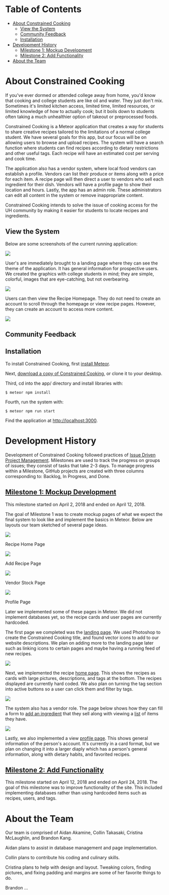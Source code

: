 # Table of Contents

* [About Constrained Cooking](#about-constrained-cooking)
  * [View the System](#view-the-system)
  * [Community Feedback](#community-feedback)
  * [Installation](#installation)
* [Development History](#development-history)
  * [Milestone 1: Mockup Development](#milestone-1-mockup-development)
  * [Milestone 2: Add Functionality](#milestone-2-add-functionality)
* [About the Team](#about-the-team)

# About Constrained Cooking

If you've ever dormed or attended college away from home, you'd know that cooking and college students are like oil and water.  They just don't mix.  Sometimes it's limited kitchen access, limited time, limited resources, or limited knowledge of how to actually cook; but it boils down to students often taking a much unhealthier option of takeout or preprocessed foods.

Constrained Cooking is a Meteor application that creates a way for students to share creative recipes tailored to the limitations of a normal college student.  We have several goals for this app, but our focus will be on allowing users to browse and upload recipes.  The system will have a search function where students can find recipes according to dietary restrictions and other useful tags.  Each recipe will have an estimated cost per serving and cook time.

The application also has a vendor system, where local food vendors can establish a profile.  Vendors can list their produce or items along with a price for each item.  A recipe page will then direct a user to vendors who sell each ingredient for their dish.  Vendors will have a profile page to show their location and hours.  Lastly, the app has an admin role.  These administrators can edit all content in the system or remove inappropriate content.

Constrained Cooking intends to solve the issue of cooking access for the UH community by making it easier for students to locate recipes and ingredients.

## View the System

Below are some screenshots of the current running application:

<img src="images/landingpagenew.PNG"/>

User's are immediately brought to a landing page where they can see the theme of the application.  It has general information for prospective users.  We created the graphics with college students in mind; they are simple, colorful, images that are eye-catching, but not overbearing.

<img src="images/homepagenew.PNG"/>

Users can then view the Recipe Homepage.  They do not need to create an account to scroll through the homepage or view recipe pages.  However, they can create an account to access more content.

<img src="images/addrecipenew.PNG"/>

## Community Feedback

## Installation

To install Constrained Cooking, first [install Meteor](https://www.meteor.com/install).

Next, [download a copy of Constrained Cooking](https://github.com/constrainedcooking/constrainedcooking.git), or clone it to your desktop.

Third, cd into the app/ directory and install libraries with:

```
$ meteor npm install
```

Fourth, run the system with:

```
$ meteor npm run start
```

Find the application at [http://localhost:3000](http://localhost:3000).

# Development History

Development of Constrained Cooking followed practices of [Issue Driven Project Management](http://courses.ics.hawaii.edu/ics314s18/modules/project-management/).  Milestones are used to track the progress on groups of issues; they consist of tasks that take 2-3 days.  To manage progress within a Milestone, GitHub projects are created with three columns corresponding to: Backlog, In Progress, and Done.

## [Milestone 1: Mockup Development](https://github.com/constrainedcooking/constrainedcooking/projects/1)

This milestone started on April 2, 2018 and ended on April 12, 2018.

The goal of Milestone 1 was to create mockup pages of what we expect the final system to look like and implement the basics in Meteor.  Below are layouts our team sketched of several page ideas.

<img src="images/recipepagemockup.PNG"/>

Recipe Home Page

<img src="images/createrecipemockup.PNG"/>

Add Recipe Page

<img src="images/vendoritemsmockup.PNG"/>

Vendor Stock Page

<img src="images/profilepagemockup.PNG"/>

Profile Page

Later we implemented some of these pages in Meteor.  We did not implement databases yet, so the recipe cards and user pages are currently hardcoded.

The first page we completed was the [landing page](http://constrainedcooking.meteorapp.com/#/).  We used Photoshop to create the Constrained Cooking title, and found vector icons to add to our website descriptions.  We plan on adding more to the landing page later such as linking icons to certain pages and maybe having a running feed of new recipes.

<img src="images/landingpage.PNG"/>

Next, we implemented the recipe [home page](http://constrainedcooking.meteorapp.com/#/list).  This shows the recipes as cards with large pictures, descriptions, and tags at the bottom.  The recipes displayed are currently hard coded.  We also plan on turning the tag section into active buttons so a user can click them and filter by tags.

<img src="images/recipehome.PNG"/>

The system also has a vendor role.  The page below shows how they can fill a form to [add an ingredient](http://constrainedcooking.meteorapp.com/#/addvendoritem) that they sell along with viewing a [list](http://constrainedcooking.meteorapp.com/#/listvendor) of items they have.

<img src="images/additem.PNG"/>

Lastly, we also implemented a view [profile page](http://constrainedcooking.meteorapp.com/#/profileview).  This shows general information of the person's account.  It's currently in a card format, but we plan on changing it into a larger diaply which has a person's general information, along with dietary habits, and favorited recipes.

## [Milestone 2: Add Functionality](https://github.com/constrainedcooking/constrainedcooking/projects/2)

This milestone started on April 12, 2018 and ended on April 24, 2018.  The goal of this milestone was to improve functionality of the site.  This included implementing databases rather than using hardcoded items such as recipes, users, and tags.


# About the Team

Our team is comprised of Aidan Akamine, Collin Takasaki, Cristina McLaughlin, and Brandon Kang.

Aidan plans to assist in database management and page implementation.

Collin plans to contribute his coding and culinary skills.

Cristina plans to help with design and layout.  Tweaking colors, finding pictures, and fixing padding and margins are some of her favorite things to do.

Brandon ...
